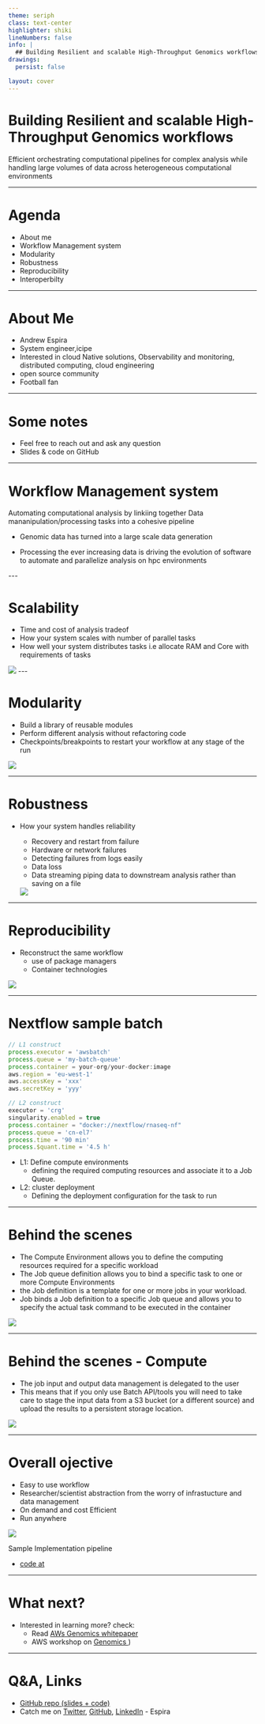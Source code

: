 ```yaml
---
theme: seriph
class: text-center
highlighter: shiki
lineNumbers: false
info: |
  ## Building Resilient and scalable High-Throughput Genomics workflows
drawings:
  persist: false

layout: cover
---
```

<!--
Thank you to BHKi and OpenScienceKE . This is my first talk and am happy to share how cloud environments can help accelerate your workflows
-->

# Building Resilient and scalable High-Throughput Genomics workflows
Efficient  orchestrating computational pipelines for complex analysis  while handling large volumes of data across heterogeneous computational environments

---

# Agenda

<!-- global-top.vue -->

* About me
* Workflow Management system
* Modularity
* Robustness
* Reproducibility
* Interoperbilty


---

# About Me

* Andrew Espira
* System engineer,icipe
*  Interested in cloud Native solutions, Observability and monitoring, distributed computing, cloud engineering 
* open source community
* Football fan 

---

# Some notes

* Feel free to reach out and ask any question
* Slides & code on GitHub

---

# Workflow Management system


<v-clicks>
Automating computational analysis by linkiing together Data mananipulation/processing tasks into a cohesive pipeline

* Genomic data has turned into a large scale data generation 

* Processing the ever increasing data is driving the evolution of software to automate and parallelize analysis on hpc environments


</v-clicks>
---

# Scalability

<v-clicks>

  - Time and cost of analysis tradeof
  - How your system scales with number of parallel tasks
  - How well your system distributes tasks i.e allocate RAM and Core with requirements of tasks
<img src="https://drive.google.com/uc?id=11dxJlQrwV6juCF469DCB1-lR7ft0ilsN" class="m-10 h-70 rounded shadow" />
  


</v-clicks>
---   

#  Modularity

<v-clicks>

- Build a library of reusable modules
- Perform different analysis without refactoring code
- Checkpoints/breakpoints to restart your workflow at any stage of the run

<img src="https://drive.google.com/uc?id=1DNjzSsGEJCHFMldLjUE6C8FY_nmgWn2K" class="m-15 h-70 rounded shadow" />


</v-clicks>

---

# Robustness

<v-clicks>
 
* How your system handles reliability
   - Recovery and restart from failure
    - Hardware or network failures
    - Detecting failures from logs easily
    - Data loss 
    - Data streaming piping data to downstream analysis rather than saving on a file

    <img src="https://drive.google.com/uc?id=1DPPM4iSVuCJ8aHR1XJWXXEs703DS77OA" class="m-5 h-60 rounded shadow" />

</v-clicks>

---

# Reproducibility

<v-clicks>

 * Reconstruct the same workflow 
     - use of package  managers
     - Container technologies 
<img src="https://drive.google.com/uc?id=1oeWxb5C6PYleHBgZNI9LYAogcvXFBhBZ" class="m-5 h-60 rounded shadow" />  

</v-clicks>

---


# Nextflow sample batch

<div grid="~ cols-2 gap-x-4">

```ts {1-10|12-15|17-18}
// L1 construct
process.executor = 'awsbatch'
process.queue = 'my-batch-queue'
process.container = your-org/your-docker:image
aws.region = 'eu-west-1'
aws.accessKey = 'xxx'
aws.secretKey = 'yyy'

// L2 construct 
executor = 'crg'
singularity.enabled = true
process.container = "docker://nextflow/rnaseq-nf"
process.queue = 'cn-el7'
process.time = '90 min'
process.$quant.time = '4.5 h'


```

<div>

<v-clicks fade :at="0">

- L1: Define compute environments
  - defining the required computing resources and associate it to a Job Queue.
- L2:  cluster deployment
  - Defining the deployment configuration for the task to run


</v-clicks>

</div></div>

---

# Behind the scenes

<v-clicks>

* The Compute Environment allows you to define the computing resources required for a specific workload 
* The Job queue definition allows you to bind a specific task to one or more Compute Environments
* the Job definition is a template for one or more jobs in your workload.
* Job binds a Job definition to a specific Job queue and allows you to specify the actual task command to be executed in the container
<img src="https://drive.google.com/uc?id=1BITmj8SBpyR2BhZFgPlBUkfuX-TxAZ7H" class="m-5 h-60 rounded shadow" /> 

</v-clicks>

---

# Behind the scenes - Compute

<v-clicks>

* The job input and output data management is delegated to the user
* This means that if you only use Batch API/tools you will need to take care to stage the input data from a S3 bucket (or a different source) and upload the results to a persistent storage location.

<img src="https://drive.google.com/uc?id=18MOHfT-WtdnA9AHFpSW9G6v75DcRIdyn" class="m-5 h-60 rounded shadow" /> 


</v-clicks>


---

# Overall ojective

<v-clicks>

* Easy to use workflow
* Researcher/scientist abstraction from the worry of infrastucture and data management
* On demand and cost Efficient
* Run anywhere 
<img src="https://drive.google.com/uc?id=1CCht0EbJMkuSP2PAKNi9b7awb_LkBQCN" class="m-5 h-55 rounded shadow" /> 

Sample Implementation pipeline

* [code at](https://github.com/aws-samples/aws-genomics-nextflow-workshop)

</v-clicks>




---

# What next?

* Interested in learning more? check:
  * Read [AWs Genomics whitepaper](https://aws.amazon.com/blogs/industries/whitepaper-genomics-data-transfer-analytics-and-machine-learning-using-aws-services/)
  * AWS  workshop on [Genomics ](https://catalog.us-east-1.prod.workshops.aws/workshops/8213ad51-878f-493b-8e5a-fbea22c4360c/en-US))
  


---

# Q&A, Links

* [GitHub repo (slides + code)](https://github.com/espirado/slidev-rkkr52)
* Catch me on [Twitter](https://twitter.com/AEspirado), [GitHub](https://github.com/espirado), [LinkedIn](https://www.linkedin.com/in/andrew-espira-20ab3a82/) - Espira
